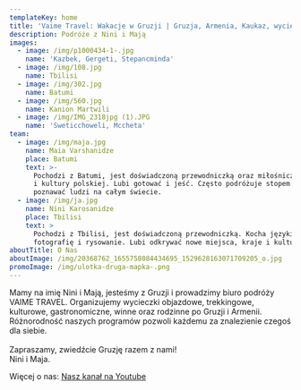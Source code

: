 ```yaml
---
templateKey: home
title: 'Vaime Travel: Wakacje w Gruzji | Gruzja, Armenia, Kaukaz, wycieczki, wczasy'
description: Podróże z Nini i Mają
images:
  - image: /img/p1000434-1-.jpg
    name: 'Kazbek, Gergeti, Stepancminda'
  - image: /img/108.jpg
    name: Tbilisi
  - image: /img/302.jpg
    name: Batumi
  - image: /img/560.jpg
    name: Kanion Martwili
  - image: /img/IMG_2318jpg (1).JPG
    name: 'Sweticchoweli, Mccheta'
team:
  - image: /img/maja.jpg
    name: Maia Varshanidze
    place: Batumi
    text: >-
      Pochodzi z Batumi, jest doświadczoną przewodniczką oraz miłośniczką języka
      i kultury polskiej. Lubi gotować i jeść. Często podróżuje stopem i lubi
      poznawać ludzi na całym świecie.
  - image: /img/ja.jpg
    name: Nini Karosanidze
    place: Tbilisi
    text: >
      Pochodzi z Tbilisi, jest doświadczoną przewodniczką. Kocha języki obce,
      fotografię i rysowanie. Lubi odkrywać nowe miejsca, kraje i kultury.
aboutTitle: O Nas
aboutImage: /img/20368762_1655758084434695_1529628163071709205_o.jpg
promoImage: /img/ulotka-druga-mapka-.png
---
```

Mamy na imię Nini i Mają, jesteśmy z Gruzji i prowadzimy biuro podróży VAIME TRAVEL.  Organizujemy wycieczki objazdowe, trekkingowe, kulturowe, gastronomiczne, winne oraz rodzinne po Gruzji i Armenii. Różnorodność naszych programów pozwoli każdemu za znalezienie czegoś dla siebie.\
\
Zapraszamy, zwiedźcie Gruzję razem z nami! 
\
Nini i Maja. 

Więcej o nas: [Nasz kanał na Youtube](https://www.youtube.com/channel/UCnYblaR424qXMVwkZzbJLkg?view_as=subscriber)
